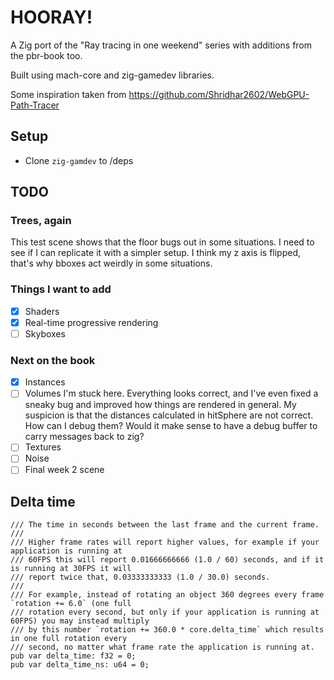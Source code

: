 # HOORAY!

A Zig port of the "Ray tracing in one weekend" series with additions from the pbr-book too.

Built using mach-core and zig-gamedev libraries.

Some inspiration taken from https://github.com/Shridhar2602/WebGPU-Path-Tracer

## Setup
- Clone `zig-gamdev` to /deps

## TODO
### Trees, again
This test scene shows that the floor bugs out in some situations. I need to see if I can replicate it with a simpler setup.
I think my z axis is flipped, that's why bboxes act weirdly in some situations.
### Things I want to add
- [x] Shaders
- [x] Real-time progressive rendering
- [ ] Skyboxes
### Next on the book
- [x] Instances
- [ ] Volumes
  I'm stuck here. Everything looks correct, and I've even fixed a sneaky bug and improved how things are rendered in general.
  My suspicion is that the distances calculated in hitSphere are not correct.
  How can I debug them?
  Would it make sense to have a debug buffer to carry messages back to zig?
- [ ] Textures
- [ ] Noise
- [ ] Final week 2 scene

## Delta time
```zig
/// The time in seconds between the last frame and the current frame.
///
/// Higher frame rates will report higher values, for example if your application is running at
/// 60FPS this will report 0.01666666666 (1.0 / 60) seconds, and if it is running at 30FPS it will
/// report twice that, 0.03333333333 (1.0 / 30.0) seconds.
///
/// For example, instead of rotating an object 360 degrees every frame `rotation += 6.0` (one full
/// rotation every second, but only if your application is running at 60FPS) you may instead multiply
/// by this number `rotation += 360.0 * core.delta_time` which results in one full rotation every
/// second, no matter what frame rate the application is running at.
pub var delta_time: f32 = 0;
pub var delta_time_ns: u64 = 0;
```
